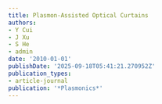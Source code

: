 ```yaml
---
title: Plasmon-Assisted Optical Curtains
authors:
- Y Cui
- J Xu
- S He
- admin
date: '2010-01-01'
publishDate: '2025-09-18T05:41:21.270952Z'
publication_types:
- article-journal
publication: '*Plasmonics*'
---
```

